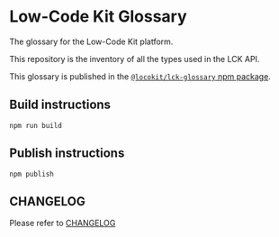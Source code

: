 # Low-Code Kit Glossary

The glossary for the Low-Code Kit platform.

This repository is the inventory of all the types used in the LCK API.

This glossary is published in the
[`@locokit/lck-glossary` npm package](https://www.npmjs.com/package/@locokit/lck-glossary).

## Build instructions

```
npm run build
```

## Publish instructions

```
npm publish
```

## CHANGELOG

Please refer to [CHANGELOG](./CHANGELOG)
